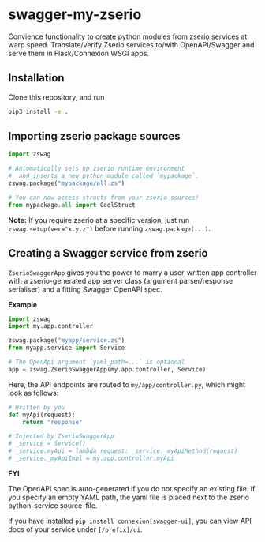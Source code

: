 # swagger-my-zserio

Convience functionality to create python modules from zserio services at warp speed.
Translate/verify Zserio services to/with OpenAPI/Swagger and serve them in Flask/Connexion WSGI apps.

## Installation

Clone this repository, and run

```bash
pip3 install -e .
```

## Importing zserio package sources

```py
import zswag

# Automatically sets up zserio runtime environment
#  and inserts a new python module called `mypackage`.
zswag.package("mypackage/all.zs")

# You can now access structs from your zserio sources!
from mypackage.all import CoolStruct
```

**Note:** If you require zserio at a specific version,
just run `zswag.setup(ver="x.y.z")` before running `zswag.package(...)`.

## Creating a Swagger service from zserio

`ZserioSwaggerApp` gives you the power to marry a user-written app controller
with a zserio-generated app server class (argument parser/response serialiser)
and a fitting Swagger OpenAPI spec.

**Example**

```py
import zswag
import my.app.controller

zswag.package("myapp/service.zs")
from myapp.service import Service

# The OpenApi argument `yaml_path=...` is optional
app = zswag.ZserioSwaggerApp(my.app.controller, Service)
```

Here, the API endpoints are routed to `my/app/controller.py`,
which might look as follows:

```py
# Written by you
def myApi(request):
    return "response"

# Injected by ZserioSwaggerApp
# _service = Service()
# _service.myApi = lambda request: _service._myApiMethod(request)
# _service._myApiImpl = my.app.controller.myApi
```

**FYI**

The OpenAPI spec is auto-generated if you do not specify an existing file.
If you specify an empty YAML path, the yaml file is placed next to the
zserio python-service source-file.

If you have installed `pip install connexion[swagger-ui]`, you can view
API docs of your service under `[/prefix]/ui`.
